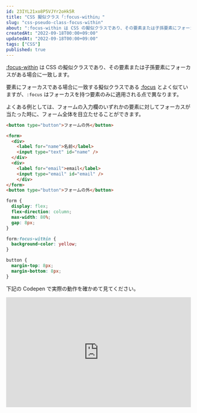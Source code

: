 ```yaml
---
id: 23IYL21xo8P5VJYr2oHk5R
title: "CSS 擬似クラス「:focus-within」"
slug: "css-pseudo-class-focus-within"
about: ":focus-within は CSS の擬似クラスであり、その要素または子孫要素にフォーカスがある場合に一致します。"
createdAt: "2022-09-18T00:00+09:00"
updatedAt: "2022-09-18T00:00+09:00"
tags: ["CSS"]
published: true
---
```

[:focus-within](https://developer.mozilla.org/ja/docs/Web/CSS/:focus-within) は CSS の擬似クラスであり、その要素または子孫要素にフォーカスがある場合に一致します。

要素にフォーカスである場合に一致する擬似クラスである [:focus](https://developer.mozilla.org/ja/docs/Web/CSS/:focus) とよく似ていますが、`:focus` はフォーカスを持つ要素のみに適用される点で異なります。

よくある例としては、フォームの入力欄のいずれかの要素に対してフォーカスが当たった時に、フォーム全体を目立たせることができます。

```html
<button type="button">フォームの外</button>

<form>
  <div>
    <label for="name">名前</label>
    <input type="text" id="name" />
  </div>
  <div>
    <label for="email">email</label>
    <input type="email" id="email" />
    </div>
</form>
<button type="button">フォームの外</button>
```

```css
form {
  display: flex;
  flex-direction: column;
  max-width: 80%;
  gap: 8px;
}

form:focus-within {
  background-color: yellow;
}

button {
  margin-top: 8px;
  margin-bottom: 8px;
}
```

下記の Codepen で実際の動作を確かめて見てください。

<iframe height="300" style="width: 100%;" scrolling="no" title="Untitled" src="https://codepen.io/azukiazusa1/embed/bGwNMVq?default-tab=html%2Cresult" frameborder="no" loading="lazy" allowtransparency="true" allowfullscreen="true">
  See the Pen <a href="https://codepen.io/azukiazusa1/pen/bGwNMVq">
  Untitled</a> by azukiazusa1 (<a href="https://codepen.io/azukiazusa1">@azukiazusa1</a>)
  on <a href="https://codepen.io">CodePen</a>.
</iframe>
